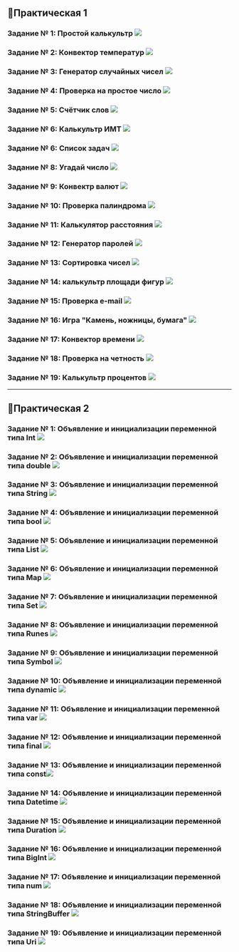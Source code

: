 ## 📁Практическая 1 

### Задание № 1: Простой калькультр ![](https://github.com/user-attachments/assets/e846fe2d-72e6-4e6f-9052-ef842d764fb7)
### Задание № 2: Конвектор температур ![](https://github.com/Danilzone/qwerty/blob/main/src/screenshots/2.png)
### Задание № 3: Генератор случайных чисел ![](https://github.com/Danilzone/qwerty/blob/main/src/screenshots/3.png)
### Задание № 4: Проверка на простое число ![](https://github.com/Danilzone/qwerty/blob/main/src/screenshots/4.png)
### Задание № 5: Счётчик слов ![](https://github.com/Danilzone/qwerty/blob/main/src/screenshots/5.png)
### Задание № 6: Калькультр ИМТ ![](https://github.com/Danilzone/qwerty/blob/main/src/screenshots/6.png)
### Задание № 6: Список задач ![](https://github.com/Danilzone/qwerty/blob/main/src/screenshots/7.png)
### Задание № 8: Угадай число ![](https://github.com/Danilzone/qwerty/blob/main/src/screenshots/8.png)
### Задание № 9: Конвектр валют ![](https://github.com/Danilzone/qwerty/blob/main/src/screenshots/9.png)
### Задание № 10: Проверка палиндрома ![](https://github.com/Danilzone/qwerty/blob/main/src/screenshots/10.png)
### Задание № 11: Калькулятор расстояния ![](https://github.com/Danilzone/qwerty/blob/main/src/screenshots/11.PNG)
### Задание № 12: Генератор паролей ![](https://github.com/Danilzone/qwerty/blob/main/src/screenshots/12.PNG)
### Задание № 13: Сортировка чисел ![](https://github.com/Danilzone/qwerty/blob/main/src/screenshots/13.PNG)
### Задание № 14: калькультр площади фигур ![](https://github.com/Danilzone/qwerty/blob/main/src/screenshots/14.PNG)
### Задание № 15: Проверка e-mail ![](https://github.com/Danilzone/qwerty/blob/main/src/screenshots/15.PNG)
### Задание № 16: Игра "Камень, ножницы, бумага" ![](https://github.com/Danilzone/qwerty/blob/main/src/screenshots/16.PNG)
### Задание № 17: Конвектор времени ![](https://github.com/Danilzone/qwerty/blob/main/src/screenshots/17.PNG)
### Задание № 18: Проверка на четность ![](https://github.com/Danilzone/qwerty/blob/main/src/screenshots/18.PNG)
### Задание № 19: Калькультр процентов ![](https://github.com/Danilzone/qwerty/blob/main/src/screenshots/19.PNG)

-----------------------------------------------------------------

## 📁Практическая 2 

### Задание № 1: Объявление и инициализации переменной типа Int ![](https://github.com/Danilzone/qwerty/blob/main/src/screenshots/pract2/1.png)
### Задание № 2: Объявление и инициализации переменной типа double ![](https://github.com/Danilzone/qwerty/blob/main/src/screenshots/pract2/2.png)
### Задание № 3: Объявление и инициализации переменной типа String ![](https://github.com/Danilzone/qwerty/blob/main/src/screenshots/pract2/3.png)
### Задание № 4: Объявление и инициализации переменной типа bool ![](https://github.com/Danilzone/qwerty/blob/main/src/screenshots/pract2/4.png)
### Задание № 5: Объявление и инициализации переменной типа List ![](https://github.com/Danilzone/qwerty/blob/main/src/screenshots/pract2/5.png)
### Задание № 6: Объявление и инициализации переменной типа Map ![](https://github.com/Danilzone/qwerty/blob/main/src/screenshots/pract2/6.png)
### Задание № 7: Объявление и инициализации переменной типа Set ![](https://github.com/Danilzone/qwerty/blob/main/src/screenshots/pract2/7.png)
### Задание № 8: Объявление и инициализации переменной типа Runes ![](https://github.com/Danilzone/qwerty/blob/main/src/screenshots/pract2/8.png)
### Задание № 9: Объявление и инициализации переменной типа Symbol ![](https://github.com/Danilzone/qwerty/blob/main/src/screenshots/pract2/9.png)
### Задание № 10: Объявление и инициализации переменной типа dynamic ![](https://github.com/Danilzone/qwerty/blob/main/src/screenshots/pract2/10.png)
### Задание № 11: Объявление и инициализации переменной типа var ![](https://github.com/Danilzone/qwerty/blob/main/src/screenshots/pract2/11.png)
### Задание № 12: Объявление и инициализации переменной типа final ![](https://github.com/Danilzone/qwerty/blob/main/src/screenshots/pract2/12.png)
### Задание № 13: Объявление и инициализации переменной типа const![](https://github.com/Danilzone/qwerty/blob/main/src/screenshots/pract2/13.png)
### Задание № 14: Объявление и инициализации переменной типа Datetime ![](https://github.com/Danilzone/qwerty/blob/main/src/screenshots/pract2/14.png)
### Задание № 15: Объявление и инициализации переменной типа Duration ![](https://github.com/Danilzone/qwerty/blob/main/src/screenshots/pract2/15.png)
### Задание № 16: Объявление и инициализации переменной типа BigInt ![](https://github.com/Danilzone/qwerty/blob/main/src/screenshots/pract2/16.png)
### Задание № 17: Объявление и инициализации переменной типа num ![](https://github.com/Danilzone/qwerty/blob/main/src/screenshots/pract2/17.png)
### Задание № 18: Объявление и инициализации переменной типа StringBuffer ![](https://github.com/Danilzone/qwerty/blob/main/src/screenshots/pract2/18.png)
### Задание № 19: Объявление и инициализации переменной типа Uri ![](https://github.com/Danilzone/qwerty/blob/main/src/screenshots/pract2/19.png)
